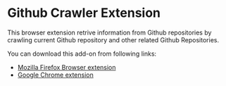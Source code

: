 # Github Crawler Extension

This browser extension retrive information from Github repositories by crawling current Github repository and other related Github Repositories.

You can download this add-on from following links:

- [Mozilla Firefox Browser extension](https://addons.mozilla.org/)
- [Google Chrome extension](https://chrome.google.com/webstore)
